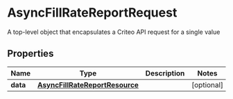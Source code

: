 

# AsyncFillRateReportRequest

A top-level object that encapsulates a Criteo API request for a single value

## Properties

| Name | Type | Description | Notes |
|------------ | ------------- | ------------- | -------------|
|**data** | [**AsyncFillRateReportResource**](AsyncFillRateReportResource.md) |  |  [optional] |



